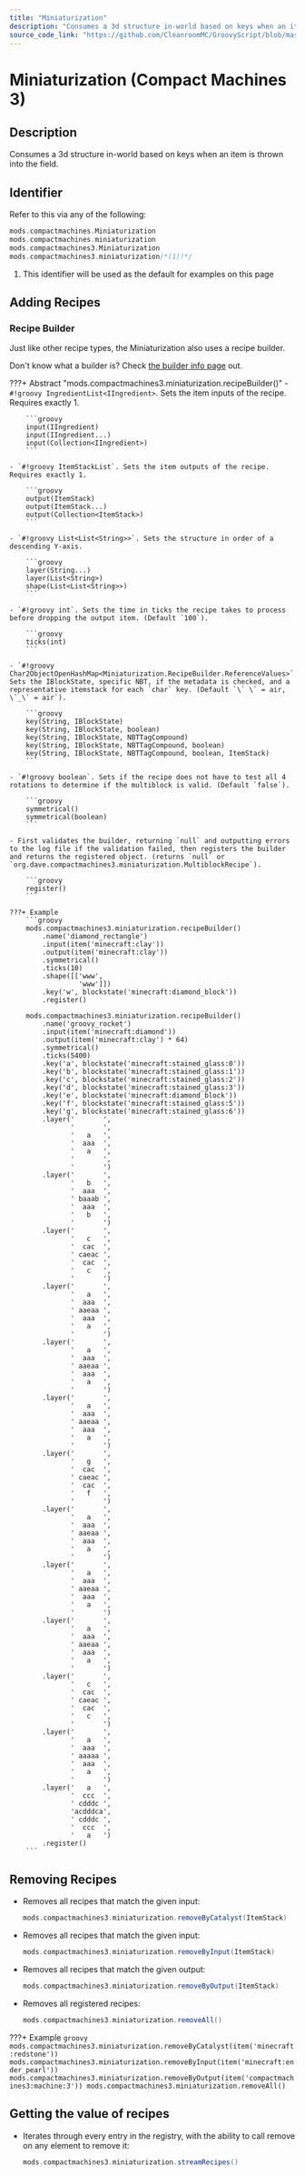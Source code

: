 ```yaml
---
title: "Miniaturization"
description: "Consumes a 3d structure in-world based on keys when an item is thrown into the field."
source_code_link: "https://github.com/CleanroomMC/GroovyScript/blob/master/src/main/java/com/cleanroommc/groovyscript/compat/mods/compactmachines/Miniaturization.java"
---
```


# Miniaturization (Compact Machines 3)

## Description

Consumes a 3d structure in-world based on keys when an item is thrown into the field.

## Identifier

Refer to this via any of the following:

```groovy hl_lines="4"
mods.compactmachines.Miniaturization
mods.compactmachines.miniaturization
mods.compactmachines3.Miniaturization
mods.compactmachines3.miniaturization/*(1)!*/
```

1. This identifier will be used as the default for examples on this page

## Adding Recipes

### Recipe Builder

Just like other recipe types, the Miniaturization also uses a recipe builder.

Don't know what a builder is? Check [the builder info page](../../../groovy/builder.md) out.

???+ Abstract "mods.compactmachines3.miniaturization.recipeBuilder()"
    - `#!groovy IngredientList<IIngredient>`. Sets the item inputs of the recipe. Requires exactly 1.

        ```groovy
        input(IIngredient)
        input(IIngredient...)
        input(Collection<IIngredient>)
        ```

    - `#!groovy ItemStackList`. Sets the item outputs of the recipe. Requires exactly 1.

        ```groovy
        output(ItemStack)
        output(ItemStack...)
        output(Collection<ItemStack>)
        ```

    - `#!groovy List<List<String>>`. Sets the structure in order of a descending Y-axis.

        ```groovy
        layer(String...)
        layer(List<String>)
        shape(List<List<String>>)
        ```

    - `#!groovy int`. Sets the time in ticks the recipe takes to process before dropping the output item. (Default `100`).

        ```groovy
        ticks(int)
        ```

    - `#!groovy Char2ObjectOpenHashMap<Miniaturization.RecipeBuilder.ReferenceValues>`. Sets the IBlockState, specific NBT, if the metadata is checked, and a representative itemstack for each `char` key. (Default `\` \` = air, \`_\` = air`).

        ```groovy
        key(String, IBlockState)
        key(String, IBlockState, boolean)
        key(String, IBlockState, NBTTagCompound)
        key(String, IBlockState, NBTTagCompound, boolean)
        key(String, IBlockState, NBTTagCompound, boolean, ItemStack)
        ```

    - `#!groovy boolean`. Sets if the recipe does not have to test all 4 rotations to determine if the multiblock is valid. (Default `false`).

        ```groovy
        symmetrical()
        symmetrical(boolean)
        ```

    - First validates the builder, returning `null` and outputting errors to the log file if the validation failed, then registers the builder and returns the registered object. (returns `null` or `org.dave.compactmachines3.miniaturization.MultiblockRecipe`).

        ```groovy
        register()
        ```

    ???+ Example
        ```groovy
        mods.compactmachines3.miniaturization.recipeBuilder()
            .name('diamond_rectangle')
            .input(item('minecraft:clay'))
            .output(item('minecraft:clay'))
            .symmetrical()
            .ticks(10)
            .shape([['www',
                     'www']])
            .key('w', blockstate('minecraft:diamond_block'))
            .register()

        mods.compactmachines3.miniaturization.recipeBuilder()
            .name('groovy_rocket')
            .input(item('minecraft:diamond'))
            .output(item('minecraft:clay') * 64)
            .symmetrical()
            .ticks(5400)
            .key('a', blockstate('minecraft:stained_glass:0'))
            .key('b', blockstate('minecraft:stained_glass:1'))
            .key('c', blockstate('minecraft:stained_glass:2'))
            .key('d', blockstate('minecraft:stained_glass:3'))
            .key('e', blockstate('minecraft:diamond_block'))
            .key('f', blockstate('minecraft:stained_glass:5'))
            .key('g', blockstate('minecraft:stained_glass:6'))
            .layer('       ',
                   '       ',
                   '   a   ',
                   '  aaa  ',
                   '   a   ',
                   '       ',
                   '       ')
            .layer('       ',
                   '   b   ',
                   '  aaa  ',
                   ' baaab ',
                   '  aaa  ',
                   '   b   ',
                   '       ')
            .layer('       ',
                   '   c   ',
                   '  cac  ',
                   ' caeac ',
                   '  cac  ',
                   '   c   ',
                   '       ')
            .layer('       ',
                   '   a   ',
                   '  aaa  ',
                   ' aaeaa ',
                   '  aaa  ',
                   '   a   ',
                   '       ')
            .layer('       ',
                   '   a   ',
                   '  aaa  ',
                   ' aaeaa ',
                   '  aaa  ',
                   '   a   ',
                   '       ')
            .layer('       ',
                   '   a   ',
                   '  aaa  ',
                   ' aaeaa ',
                   '  aaa  ',
                   '   a   ',
                   '       ')
            .layer('       ',
                   '   g   ',
                   '  cac  ',
                   ' caeac ',
                   '  cac  ',
                   '   f   ',
                   '       ')
            .layer('       ',
                   '   a   ',
                   '  aaa  ',
                   ' aaeaa ',
                   '  aaa  ',
                   '   a   ',
                   '       ')
            .layer('       ',
                   '   a   ',
                   '  aaa  ',
                   ' aaeaa ',
                   '  aaa  ',
                   '   a   ',
                   '       ')
            .layer('       ',
                   '   a   ',
                   '  aaa  ',
                   ' aaeaa ',
                   '  aaa  ',
                   '   a   ',
                   '       ')
            .layer('       ',
                   '   c   ',
                   '  cac  ',
                   ' caeac ',
                   '  cac  ',
                   '   c   ',
                   '       ')
            .layer('       ',
                   '   a   ',
                   '  aaa  ',
                   ' aaaaa ',
                   '  aaa  ',
                   '   a   ',
                   '       ')
            .layer('   a   ',
                   '  ccc  ',
                   ' cdddc ',
                   'acdddca',
                   ' cdddc ',
                   '  ccc  ',
                   '   a   ')
            .register()
        ```



## Removing Recipes

- Removes all recipes that match the given input:

    ```groovy
    mods.compactmachines3.miniaturization.removeByCatalyst(ItemStack)
    ```

- Removes all recipes that match the given input:

    ```groovy
    mods.compactmachines3.miniaturization.removeByInput(ItemStack)
    ```

- Removes all recipes that match the given output:

    ```groovy
    mods.compactmachines3.miniaturization.removeByOutput(ItemStack)
    ```

- Removes all registered recipes:

    ```groovy
    mods.compactmachines3.miniaturization.removeAll()
    ```

???+ Example
    ```groovy
    mods.compactmachines3.miniaturization.removeByCatalyst(item('minecraft:redstone'))
    mods.compactmachines3.miniaturization.removeByInput(item('minecraft:ender_pearl'))
    mods.compactmachines3.miniaturization.removeByOutput(item('compactmachines3:machine:3'))
    mods.compactmachines3.miniaturization.removeAll()
    ```

## Getting the value of recipes

- Iterates through every entry in the registry, with the ability to call remove on any element to remove it:

    ```groovy
    mods.compactmachines3.miniaturization.streamRecipes()
    ```
